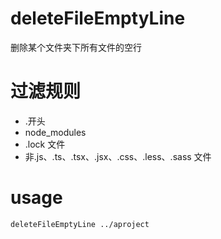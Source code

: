 # deleteFileEmptyLine

删除某个文件夹下所有文件的空行

# 过滤规则

- .开头
- node_modules
- .lock 文件
- 非.js、.ts、.tsx、.jsx、.css、.less、.sass 文件

# usage

```
deleteFileEmptyLine ../aproject
```
